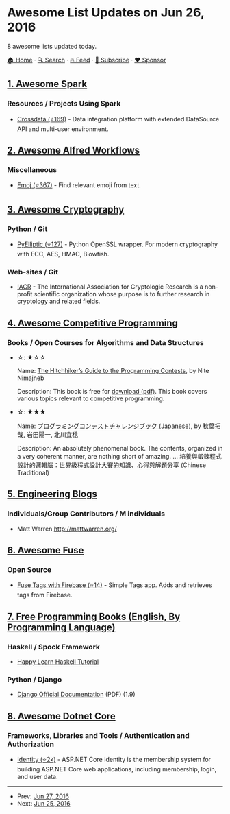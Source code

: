 # Awesome List Updates on Jun 26, 2016

8 awesome lists updated today.

[🏠 Home](/README.md) · [🔍 Search](https://www.trackawesomelist.com/search/) · [🔥 Feed](https://www.trackawesomelist.com/rss.xml) · [📮 Subscribe](https://trackawesomelist.us17.list-manage.com/subscribe?u=d2f0117aa829c83a63ec63c2f&id=36a103854c) · [❤️  Sponsor](https://github.com/sponsors/theowenyoung)



## [1. Awesome Spark](/content/awesome-spark/awesome-spark/README.md)

### Resources / Projects Using Spark

*   [Crossdata (⭐169)](https://github.com/Stratio/Crossdata) - Data integration platform with extended DataSource API and multi-user environment.

## [2. Awesome Alfred Workflows](/content/alfred-workflows/awesome-alfred-workflows/README.md)

### Miscellaneous

*   [Emoj (⭐367)](https://github.com/sindresorhus/alfred-emoj) - Find relevant emoji from text.

## [3. Awesome Cryptography](/content/sobolevn/awesome-cryptography/README.md)

### Python / Git

*   [PyElliptic (⭐127)](https://github.com/yann2192/pyelliptic) - Python OpenSSL wrapper. For modern cryptography with ECC, AES, HMAC, Blowfish.

### Web-sites / Git

*   [IACR](https://www.iacr.org/) - The International Association for Cryptologic Research is a non-profit scientific organization whose purpose is to further research in cryptology and related fields.

## [4. Awesome Competitive Programming](/content/lnishan/awesome-competitive-programming/README.md)

### Books / Open Courses for Algorithms and Data Structures

- ☆: ★☆☆

  Name: [The Hitchhiker’s Guide to the Programming Contests](http://comscigate.com/Books/contests/icpc.pdf), by Nite Nimajneb

  Description: This book is free for [download (pdf)](http://comscigate.com/Books/contests/icpc.pdf). This book covers various topics relevant to competitive programming.


- ☆: ★★★

  Name: [プログラミングコンテストチャレンジブック (Japanese)](http://goo.gl/M4yfbr), by 秋葉拓哉, 岩田陽一, 北川宜稔

  Description: An absolutely phenomenal book. The contents, organized in a very coherent manner, are nothing short of amazing. ... 培養與鍛鍊程式設計的邏輯腦：世界級程式設計大賽的知識、心得與解題分享 (Chinese Traditional)



## [5. Engineering Blogs](/content/kilimchoi/engineering-blogs/README.md)

### Individuals/Group Contributors / M individuals

*   Matt Warren <http://mattwarren.org/>

## [6. Awesome Fuse](/content/fuse-compound/awesome-fuse/README.md)

### Open Source

*   [Fuse Tags with Firebase (⭐14)](https://github.com/LuisRodriguezLD/Fuse-Tags-with-Firebase) - Simple Tags app. Adds and retrieves tags from Firebase.

## [7. Free Programming Books (English, By Programming Language)](/content/EbookFoundation/free-programming-books/README.md)

### Haskell / Spock Framework

*   [Happy Learn Haskell Tutorial](http://www.happylearnhaskelltutorial.com)

### Python / Django

*   [Django Official Documentation](https://media.readthedocs.org/pdf/django/1.9.x/django.pdf) (PDF) (1.9)

## [8. Awesome Dotnet Core](/content/thangchung/awesome-dotnet-core/README.md)

### Frameworks, Libraries and Tools / Authentication and Authorization

*   [Identity (⭐2k)](https://github.com/aspnet/Identity) - ASP.NET Core Identity is the membership system for building ASP.NET Core web applications, including membership, login, and user data.

---

- Prev: [Jun 27, 2016](/content/2016/06/27/README.md)
- Next: [Jun 25, 2016](/content/2016/06/25/README.md)